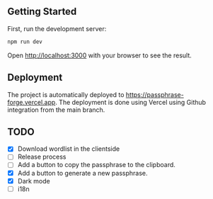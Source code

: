 ## Getting Started

First, run the development server:

```bash
npm run dev
```

Open [http://localhost:3000](http://localhost:3000) with your browser to see the result.

## Deployment
The project is automatically deployed to https://passphrase-forge.vercel.app. 
The deployment is done using Vercel using Github integration from the main branch.

## TODO

- [x] Download wordlist in the clientside
- [ ] Release process
- [ ] Add a button to copy the passphrase to the clipboard.
- [x] Add a button to generate a new passphrase.
- [x] Dark mode
- [ ] i18n
